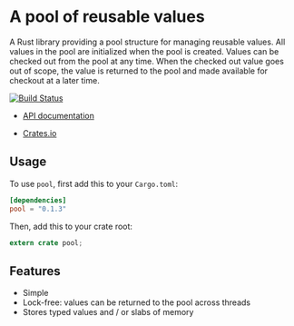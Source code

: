 # A pool of reusable values

A Rust library providing a pool structure for managing reusable values.
All values in the pool are initialized when the pool is created. Values
can be checked out from the pool at any time. When the checked out value
goes out of scope, the value is returned to the pool and made available
for checkout at a later time.

[![Build Status](https://travis-ci.org/carllerche/pool.svg?branch=master)](https://travis-ci.org/carllerche/pool)

- [API documentation](http://carllerche.github.io/pool/pool/)

- [Crates.io](https://crates.io/crates/pool)

## Usage

To use `pool`, first add this to your `Cargo.toml`:

```toml
[dependencies]
pool = "0.1.3"
```

Then, add this to your crate root:

```rust
extern crate pool;
```

## Features

* Simple
* Lock-free: values can be returned to the pool across threads
* Stores typed values and / or slabs of memory
